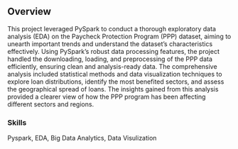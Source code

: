 ## Overview
This project leveraged PySpark to conduct a thorough exploratory data analysis (EDA) on the Paycheck Protection Program (PPP) dataset, aiming to unearth important trends and understand the dataset’s characteristics effectively. Using PySpark’s robust data processing features, the project handled the downloading, loading, and preprocessing of the PPP data efficiently, ensuring clean and analysis-ready data. The comprehensive analysis included statistical methods and data visualization techniques to explore loan distributions, identify the most benefited sectors, and assess the geographical spread of loans. The insights gained from this analysis provided a clearer view of how the PPP program has been affecting different sectors and regions.

### Skills
Pyspark, EDA, Big Data Analytics, Data Visulization

